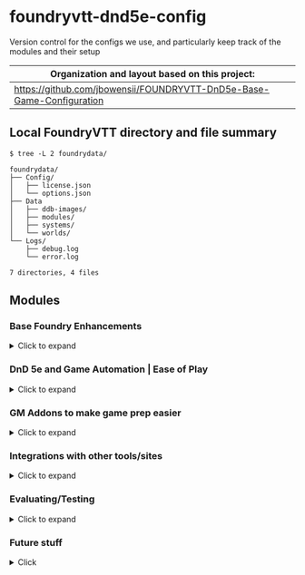 # foundryvtt-dnd5e-config
Version control for the configs we use, and particularly keep track of the modules and their setup

| Organization and layout based on this project:   |
| ------ |
|  https://github.com/jbowensii/FOUNDRYVTT-DnD5e-Base-Game-Configuration |

## Local FoundryVTT directory and file summary

```shell
$ tree -L 2 foundrydata/

foundrydata/
├── Config/
│   ├── license.json
│   └── options.json
├── Data
│   ├── ddb-images/
│   ├── modules/
│   ├── systems/
│   └── worlds/
└── Logs/
    ├── debug.log
    └── error.log

7 directories, 4 files
```

## Modules

### Base Foundry Enhancements
<details>
  <summary>Click to expand</summary

- `Compendium Folders` - organizes Compendium content
- `Changelogs & Conflicts`
- `Dice Tray` - Adds a dice tray
- [`Forien's Copy Environment`](https://foundryvtt.com/packages/forien-copy-environment/) - Export/Import global server configs
- `Foundry Community Macros`
- `lib - Color Settings` - module dependency
- `libWrapper` - module dependency
- `Pings` - longpress mouse button to "ping" a place on a map, shift+click to snap the camera to the location
- `PopOut!` - Pop any window out of the game into it's own dedicated window, great for having notes open
- `Search Anywhere`
- [`Navigation Presets`](https://foundryvtt.com/packages/navigation-presets) - organizes maps, scenes, and chapters/groups
- `Module Compatibility Checker` - See settings > Manage Modules > `Button`
- `Selective Show` - **DO NOT NEED in v10** - function is added into core
- `Settings Extender` - module dependency
- `socketlib` - module dependency
- `Token Mold` - fix and improve token creation from actors with templates
- `Tokenizer` - Edit/Add frames around tokens
</details>

### DnD 5e and Game Automation | Ease of Play
<details>
  <summary>Click to expand</summary>

- `Active Token Effects`
- `Active-Auras`
- `Better Rolls for 5e`
- `Beyond20 companion module`
- `Combat Enhancements`
- `Combat Ready!`
- `Dfreds Convenient Effects`
- `Dfreds Droppables`
- `DNDBeyond Character Sheet for 5E` - Reskin of the default character sheet
- `DNDBeyond NPC Sheet` - Reskin of the default NPC sheet
- `FXMaster`
- `Group Initiative` - Group monster rolls
- `Health Estimate` - Lets people know approximate health
- `Initiative Double Click` - enables fixing Initiative rolls/ordering
- `Item Macro`
- `Automatic Automations` | `Sequencer` | `JB2A` (Tightly coupled)
  - `Dynamic Active Effects SRD`
  - `Dynamic Effects using Active Effects`
- `Let Me Roll that For You` (LMRTFY)
- `MidiQOL` | `Dynamic Active Effects` (DAE) | `Times Up` (Tightly coupled)
  - `Midi SRD`
  - `Token Magic Effects`
- `Mob Attack Tool` - Combine attacks from many creatures into one
- `Perfect Vision` - **MIGHT be going away in v10** because this is in the core
- `Splatter` - blood Splatter on "bloodied"
- [`Trigger Happy`](https://foundryvtt.com/packages/trigger-happy) - Trigger events like pause the game for traps, or descriptions, or make Automations/effects

</details>

### GM Addons to make game prep easier
<details>
  <summary>Click to expand</summary>

  - `Moulinette Core`
    - `Moulinette Game Icons (module)`
    - `Moulinette Image Search (module)`
    - `Moulinette Scenes (module)`
    - `Moulinette Sound & SoundPad (module)`
    - `Moulinette Tiles (module)`

</details>

### Integrations with other tools/sites
<details>
  <summary>Click to expand</summary>

  - [`D&D Beyond Importer`](https://foundryvtt.com/packages/ddb-importer)
  - `The Forge: More Awesomeness` - forge module dependency

</details>

### Evaluating/Testing
<details>
  <summary>Click to expand</summary>

- `Argon - Combat HUD` (active)
- `Combat Carousel` (active)
- `Combat Utility Belt` - (installed but disabled) - might not need it anymore with other automations
- `Dice So Nice!` (installed but disabled)
- `DnD5e UI` (installed but disabled) - Creates nice cards in chat, tab icons change which might require some getting used to
- `Forien's Quest Log` (installed but disabled)
- [`Less Fog`](https://github.com/trdischat/lessfog) (installed but disabled)
- `tabletopaudio` (installed but disabled) - integration with the website https://tabletopaudio.com/ - can create audio streams players can tune in to

</details>

### Future stuff

<details>
  <summary>Click</summary>

- Better Roofs
- Levels
- Wall Height
- Monk's Tokenbar (LMRTFY alternative?)
- DDB Gamelog (DND Beyond)
- Status Icons

</details>
